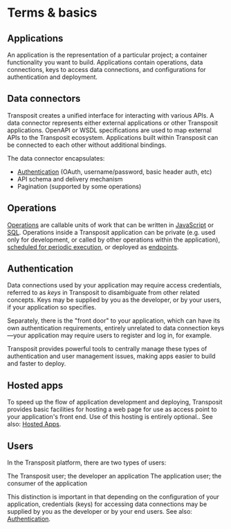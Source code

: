 # Terms & basics

## Applications

An application is the representation of a particular project; a container functionality you want to build. Applications contain operations, data connections, keys to access data connections, and configurations for authentication and deployment.

## Data connectors

Transposit creates a unified interface for interacting with various APIs. A data connector represents either external applications or other Transposit applications. OpenAPI or WSDL specifications are used to map external APIs to the Transposit ecosystem. Applications built within Transposit can be connected to each other without additional bindings.

The data connector encapsulates:

* [Authentication](../references/authentication.md) \(OAuth, username/password, basic header auth, etc\)
* API schema and delivery mechanism
* Pagination \(supported by some operations\)

## Operations

[Operations](../building/operations.md) are callable units of work that can be written in [JavaScript](../references/js-operations.md) or [SQL](../references/sql-operations.md). Operations inside a Transposit application can be private \(e.g. used only for development, or called by other operations within the application\), [scheduled for periodic execution](../building/scheduled-tasks.md), or deployed as [endpoints](../building/endpoints.md).

## Authentication

Data connections used by your application may require access credentials, referred to as _keys_ in Transposit to disambiguate from other related concepts. Keys may be supplied by you as the developer, or by your users, if your application so specifies.

Separately, there is the "front door" to your application, which can have its own authentication requirements, entirely unrelated to data connection keys—your application may require users to register and log in, for example.

Transposit provides powerful tools to centrally manage these types of authentication and user management issues, making apps easier to build and faster to deploy.

## Hosted apps

To speed up the flow of application development and deploying, Transposit provides basic facilities for hosting a web page for use as access point to your application's front end. Use of this hosting is entirely optional.. See also: [Hosted Apps](../building/hosted-apps.md).

## Users

In the Transposit platform, there are two types of users:

The Transposit user; the developer an application The application user; the consumer of the application

This distinction is important in that depending on the configuration of your application, credentials \(keys\) for accessing data connections may be supplied by you as the developer or by your end users. See also: [Authentication](../building/authentication.md).

